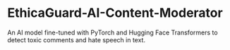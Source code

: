 # EthicaGuard-AI-Content-Moderator
An AI model fine-tuned with PyTorch and Hugging Face Transformers to detect toxic comments and hate speech in text.
